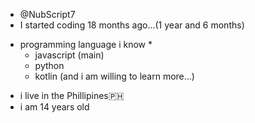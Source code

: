 - @NubScript7
- I started coding 18 months ago...(1 year and 6 months)
* programming language i know *
  - javascript (main)
  - python
  - kotlin
  (and i am willing to learn more...)
- i live in the Phillipines🇵🇭
- i am 14 years old
